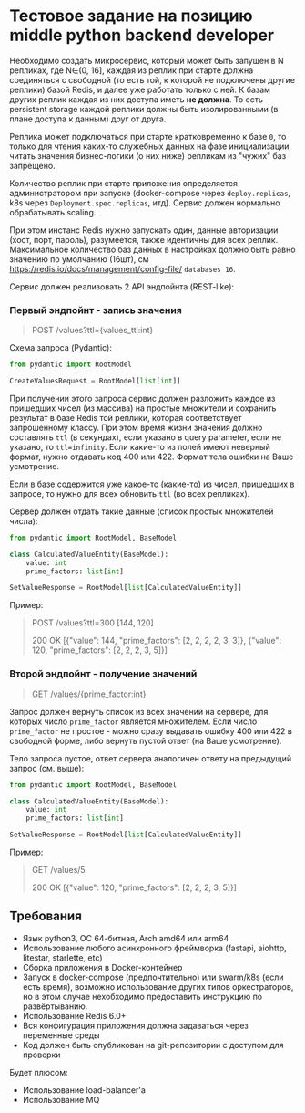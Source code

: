 # Тестовое задание на позицию middle python backend developer

Необходимо создать микросервис, который может быть запущен в N репликах, где N∈(0, 16], 
каждая из реплик при старте должна соединяться с свободной (то есть той, к которой не 
подключены другие реплики) базой Redis, и далее уже работать только с ней. К базам других 
реплик каждая из них доступа иметь **не должна**. То есть persistent storage каждой реплики 
должны быть изолированными (в плане доступа к данным) друг от друга.

Реплика может подключаться при старте кратковременно к базе `0`, то только для чтения каких-то
служебных данных на фазе инициализации, читать значения бизнес-логики (о них ниже) репликам 
из "чужих" баз запрещено.

Количество реплик при старте приложения определяется администратором при запуске 
(docker-compose через `deploy.replicas`, k8s через `Deployment.spec.replicas`, итд). Сервис должен 
нормально обрабатывать scaling.

При этом инстанс Redis нужно запускать один, данные авторизации (хост, порт, пароль), 
разумеется, также идентичны для всех реплик. Максимальное количество баз данных в настройках 
должно быть равно значению по умолчанию (16шт), см https://redis.io/docs/management/config-file/
`databases 16`.

Сервис должен реализовать 2 API эндпойнта (REST-like):

### Первый эндпойнт - запись значения 
> POST /values?ttl={values_ttl:int}

Схема запроса (Pydantic):

```python
from pydantic import RootModel

CreateValuesRequest = RootModel[list[int]]
```

При получении этого запроса сервис должен разложить каждое из пришедших чисел (из массива) на простые множители и 
сохранить результат в базе Redis той реплики, которая соответствует запрошенному классу. При этом время жизни значения 
должно составлять `ttl` (в секундах), если указано в query parameter, если не указано, то `ttl=infinity`. Если 
какие-то из полей имеют неверный формат, нужно отдавать код 400 или 422. Формат тела ошибки на Ваше усмотрение.

Если в базе содержится уже какое-то (какие-то) из чисел, пришедших в запросе, то нужно для всех обновить `ttl` (во всех
репликах).

Сервер должен отдать такие данные (список простых множителей числа):

```python
from pydantic import RootModel, BaseModel

class CalculatedValueEntity(BaseModel):
    value: int
    prime_factors: list[int]

SetValueResponse = RootModel[list[CalculatedValueEntity]]
```

Пример:

> POST /values?ttl=300 [144, 120] 
>
> 200 OK [{"value": 144, "prime_factors": [2, 2, 2, 2, 3, 3]}, {"value": 120, "prime_factors": [2, 2, 2, 3, 5]}]

### Второй эндпойнт - получение значений
> GET /values/{prime_factor:int}

Запрос должен вернуть список из всех значений на сервере, для которых число `prime_factor` является множителем.
Если число `prime_factor` не простое - можно сразу выдавать ошибку 400 или 422 в свободной форме, либо вернуть
пустой ответ (на Ваше усмотрение).

Тело запроса пустое, ответ сервера аналогичен ответу на предыдущий запрос (см. выше):

```python
from pydantic import RootModel, BaseModel

class CalculatedValueEntity(BaseModel):
    value: int
    prime_factors: list[int]

SetValueResponse = RootModel[list[CalculatedValueEntity]]
```

Пример:

> GET /values/5
> 
> 200 OK [{"value": 120, "prime_factors": [2, 2, 2, 3, 5]}]

## Требования
- Язык python3, ОС 64-битная, Arch amd64 или arm64
- Использование любого асинхронного фреймворка (fastapi, aiohttp, litestar, starlette, etc)
- Сборка приложения в Docker-контейнер
- Запуск в docker-compose (предпочтительно) или swarm/k8s (если есть время), возможно использование 
других типов оркестраторов, но в этом случае нехобходимо предоставить инструкцию по развёртыванию. 
- Использование Redis 6.0+
- Вся конфигурация приложения должна задаваться через переменные среды
- Код должен быть опубликован на git-репозитории с доступом для проверки 

Будет плюсом:
- Использование load-balancer'а
- Использование MQ



